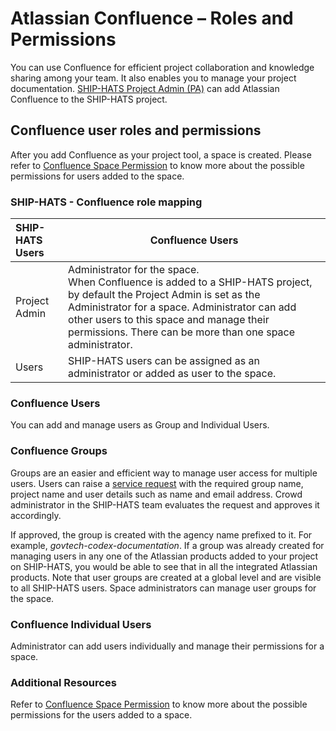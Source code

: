# Atlassian Confluence – Roles and Permissions

You can use Confluence for efficient project collaboration and knowledge sharing among your team. It also enables you to manage your project documentation. <a href="https://docs.developer.gov.sg/docs/ship-hats-documentation/#/user-roles-permissions">SHIP-HATS Project Admin (PA)</a> can add Atlassian Confluence to the SHIP-HATS project. 
 
## Confluence user roles and permissions
After you add Confluence as your project tool, a space is created. Please refer to <a href="https://confluence.atlassian.com/doc/space-permissions-overview-139521.html">Confluence Space Permission</a> to know more about the possible permissions for users added to the space.

### SHIP-HATS - Confluence role mapping

| SHIP-HATS Users | Confluence Users |
| :------- | ----------- |
| Project Admin | Administrator for the space.</br>When Confluence is added to a SHIP-HATS project, by default the Project Admin is set as the Administrator for a space. Administrator can add other users to this space and manage their permissions. There can be more than one space administrator. |
| Users | SHIP-HATS users can be assigned as an administrator or added as user to the space. |

### Confluence Users 

You can add and manage users as Group and Individual Users. 

### Confluence Groups 

Groups are an easier and efficient way to manage user access for multiple users. Users can raise a <a href="https://jira.ship.gov.sg/servicedesk/customer/portal/11/">service request</a> with the required group name, project name and user details such as name and email address. Crowd administrator in the SHIP-HATS team evaluates the request and approves it accordingly.  

If approved, the group is created with the agency name prefixed to it. For example, *govtech-codex-documentation*. If a group was already created for managing users in any one of the Atlassian products added to your project on SHIP-HATS, you would be able to see that in all the integrated Atlassian products. Note that user groups are created at a global level and are visible to all SHIP-HATS users. Space administrators can manage user groups for the space.

### Confluence Individual Users

Administrator can add users individually and manage their permissions for a space.

### Additional Resources

Refer to <a href="https://confluence.atlassian.com/doc/space-permissions-overview-139521.html">Confluence Space Permission</a> to know more about the possible permissions for the users added to a space.
